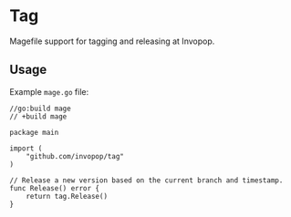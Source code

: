# Tag

Magefile support for tagging and releasing at Invopop.

## Usage

Example `mage.go` file:

```
//go:build mage
// +build mage

package main

import (
	"github.com/invopop/tag"
)

// Release a new version based on the current branch and timestamp.
func Release() error {
	return tag.Release()
}
```
